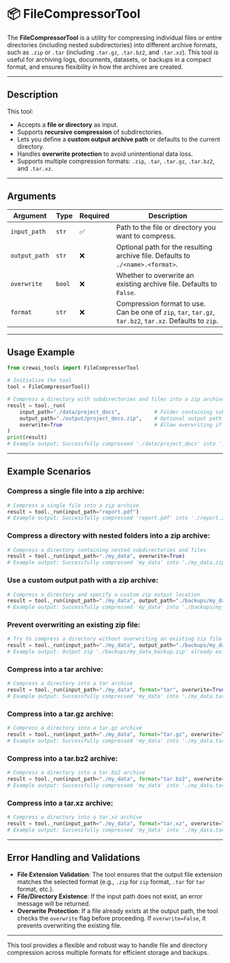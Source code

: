 # 📦 FileCompressorTool

The **FileCompressorTool** is a utility for compressing individual files or entire directories (including nested subdirectories) into different archive formats, such as `.zip` or `.tar` (including `.tar.gz`, `.tar.bz2`, and `.tar.xz`). This tool is useful for archiving logs, documents, datasets, or backups in a compact format, and ensures flexibility in how the archives are created.

---

## Description

This tool:
- Accepts a **file or directory** as input.
- Supports **recursive compression** of subdirectories.
- Lets you define a **custom output archive path** or defaults to the current directory.
- Handles **overwrite protection** to avoid unintentional data loss.
- Supports multiple compression formats: `.zip`, `.tar`, `.tar.gz`, `.tar.bz2`, and `.tar.xz`.

---

## Arguments

| Argument      | Type      | Required | Description                                                                 |
|---------------|-----------|----------|-----------------------------------------------------------------------------|
| `input_path`  | `str`     | ✅       | Path to the file or directory you want to compress.                         |
| `output_path` | `str`     | ❌       | Optional path for the resulting archive file. Defaults to `./<name>.<format>`. |
| `overwrite`   | `bool`    | ❌       | Whether to overwrite an existing archive file. Defaults to `False`.         |
| `format`      | `str`     | ❌       | Compression format to use. Can be one of `zip`, `tar`, `tar.gz`, `tar.bz2`, `tar.xz`. Defaults to `zip`. |

---


## Usage Example

```python
from crewai_tools import FileCompressorTool

# Initialize the tool
tool = FileCompressorTool()

# Compress a directory with subdirectories and files into a zip archive
result = tool._run(
    input_path="./data/project_docs",           # Folder containing subfolders & files
    output_path="./output/project_docs.zip",    # Optional output path (defaults to zip format)
    overwrite=True                              # Allow overwriting if file exists
)
print(result)
# Example output: Successfully compressed './data/project_docs' into './output/project_docs.zip'

```

---

## Example Scenarios

### Compress a single file into a zip archive:
```python
# Compress a single file into a zip archive
result = tool._run(input_path="report.pdf")
# Example output: Successfully compressed 'report.pdf' into './report.zip'
```

### Compress a directory with nested folders into a zip archive:
```python
# Compress a directory containing nested subdirectories and files
result = tool._run(input_path="./my_data", overwrite=True)
# Example output: Successfully compressed 'my_data' into './my_data.zip'
```

### Use a custom output path with a zip archive:
```python
# Compress a directory and specify a custom zip output location
result = tool._run(input_path="./my_data", output_path="./backups/my_data_backup.zip", overwrite=True)
# Example output: Successfully compressed 'my_data' into './backups/my_data_backup.zip'
```

### Prevent overwriting an existing zip file:
```python
# Try to compress a directory without overwriting an existing zip file
result = tool._run(input_path="./my_data", output_path="./backups/my_data_backup.zip", overwrite=False)
# Example output: Output zip './backups/my_data_backup.zip' already exists and overwrite is set to False.
```

### Compress into a tar archive:
```python
# Compress a directory into a tar archive
result = tool._run(input_path="./my_data", format="tar", overwrite=True)
# Example output: Successfully compressed 'my_data' into './my_data.tar'
```

### Compress into a tar.gz archive:
```python
# Compress a directory into a tar.gz archive
result = tool._run(input_path="./my_data", format="tar.gz", overwrite=True)
# Example output: Successfully compressed 'my_data' into './my_data.tar.gz'
```

### Compress into a tar.bz2 archive:
```python
# Compress a directory into a tar.bz2 archive
result = tool._run(input_path="./my_data", format="tar.bz2", overwrite=True)
# Example output: Successfully compressed 'my_data' into './my_data.tar.bz2'
```

### Compress into a tar.xz archive:
```python
# Compress a directory into a tar.xz archive
result = tool._run(input_path="./my_data", format="tar.xz", overwrite=True)
# Example output: Successfully compressed 'my_data' into './my_data.tar.xz'
```

---

## Error Handling and Validations

- **File Extension Validation**: The tool ensures that the output file extension matches the selected format (e.g., `.zip` for `zip` format, `.tar` for `tar` format, etc.).
- **File/Directory Existence**: If the input path does not exist, an error message will be returned.
- **Overwrite Protection**: If a file already exists at the output path, the tool checks the `overwrite` flag before proceeding. If `overwrite=False`, it prevents overwriting the existing file.

---

This tool provides a flexible and robust way to handle file and directory compression across multiple formats for efficient storage and backups.
